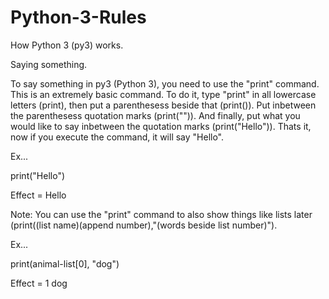 # Python-3-Rules
How Python 3 (py3) works.

Saying something. 

To say something in py3 (Python 3), you need to use the "print" command. This is an extremely basic command. To do it, type "print" in all lowercase letters (print), then put a parenthesess beside that (print()). Put inbetween the parenthesess quotation marks (print("")). And finally, put what you would like to say inbetween the quotation marks (print("Hello")). Thats it, now if you execute the command, it will say "Hello".

Ex...

print("Hello")

Effect = Hello

Note: You can use the "print" command to also show things like lists later (print((list name)(append number),"(words beside list number)").

Ex...

print(animal-list[0], "dog")

Effect = 1 dog

